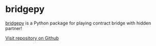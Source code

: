 # bridgepy
[bridgepy](https://pypi.org/project/bridgepy/) is a Python package for playing contract bridge with hidden partner!

[Visit repository on Github](https://github.com/papillonbee/bridgepy)

